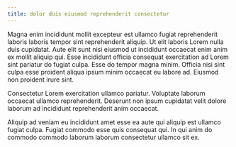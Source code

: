 ```yaml
---
title: dolor duis eiusmod reprehenderit consectetur
---
```


Magna enim incididunt mollit excepteur est ullamco fugiat reprehenderit laboris laboris tempor sint reprehenderit aliquip. Ut elit laboris Lorem nulla duis cupidatat. Aute elit sunt nisi eiusmod ut incididunt occaecat enim anim ex mollit aliquip qui. Esse incididunt officia consequat exercitation ad Lorem sint pariatur do fugiat culpa. Esse do tempor magna minim. Officia nisi sint culpa esse proident aliqua ipsum minim occaecat eu labore ad. Eiusmod non proident irure sint.

Consectetur Lorem exercitation ullamco pariatur. Voluptate laborum occaecat ullamco reprehenderit. Deserunt non ipsum cupidatat velit dolore laborum ad incididunt reprehenderit anim occaecat.

Aliquip ad veniam eu incididunt amet esse ea aute qui aliquip est ullamco fugiat culpa. Fugiat commodo esse quis consequat qui. In qui anim do commodo commodo laborum laborum consectetur ullamco sit ex.
